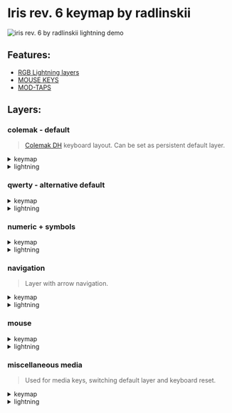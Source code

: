 # Iris rev. 6 keymap by radlinskii

![iris rev. 6 by radlinskii lightning demo](https://user-images.githubusercontent.com/26116041/171883033-3c5ababe-88ae-4c9d-8436-3d6ab83dbf4b.gif)

## Features:

-   [RGB Lightning layers](https://docs.qmk.fm/#/feature_rgblight?id=lighting-layers)
-   [MOUSE KEYS](https://docs.qmk.fm/#/keycodes?id=mouse-keys)
-   [MOD-TAPS](https://docs.qmk.fm/#/mod_tap)

## Layers:

### colemak - default

> [Colemak DH](https://colemakmods.github.io/mod-dh/) keyboard layout. Can be set as persistent default layer.

<details>
    <summary>
        keymap
    </summary>

<img width="800" alt="colemak layer keymap" src="https://user-images.githubusercontent.com/26116041/171701020-58efa9f6-ed5c-457c-a96a-8c47822e9de5.png">

</details>
<details>
    <summary>
        lightning
    </summary>

<img width="800" alt="colemak layer lightning" src="https://user-images.githubusercontent.com/26116041/171883713-8d307328-d738-49ad-a35d-9e4475e012ed.png">

</details>

### qwerty - alternative default

<details>
    <summary>
        keymap
    </summary>

<img width="800" alt="qwerty layer keymap" src="https://user-images.githubusercontent.com/26116041/171701004-1f5783c0-219d-4bb2-9be9-757904d7d4c9.png">

</details>
<details>
    <summary>
        lightning
    </summary>

<img width="800" alt="qwerty layer lightning" src="https://user-images.githubusercontent.com/26116041/171884040-cf9b697b-c254-46aa-bbff-0e1cbd4959e0.png">
    
</details>

### numeric + symbols

<details>
    <summary>
        keymap
    </summary>

<img width="800" alt="numeric and symbols layer keymap" src="https://user-images.githubusercontent.com/26116041/171701041-7a93c6f5-ff83-4411-b2c1-38e8b9683b97.png">

</details>
<details>
    <summary>
        lightning
    </summary>

<img width="800" alt="numeric and symbols layer lightning" src="https://user-images.githubusercontent.com/26116041/171884203-560995c9-f465-451f-a3cb-5973bc17c8c5.png">

</details>

### navigation

> Layer with arrow navigation.

<details>
    <summary>
        keymap
    </summary>

<img width="800" alt="navigation layer keymap" src="https://user-images.githubusercontent.com/26116041/171701059-660b7fd1-8326-4337-80f7-518d17a0e352.png">

</details>
<details>
    <summary>
        lightning
    </summary>

<img width="800" alt="navigation layer lightning" src="https://user-images.githubusercontent.com/26116041/171884375-ec5bddb1-a5f6-452f-a473-2e1eeb43aebe.png">

</details>

### mouse

<details>
    <summary>
        keymap
    </summary>

<img width="800" alt="mouse and media layer keymap" src="https://user-images.githubusercontent.com/26116041/171701095-a856c7b7-379b-4a4a-beac-845ad80e2f55.png">

</details>
<details>
    <summary>
        lightning
    </summary>

<img width="800" alt="mouse and media layer lightning" src="https://user-images.githubusercontent.com/26116041/171884410-599b8ab8-d896-44e8-8fd4-5918c2338edd.png">

</details>

### miscellaneous media

> Used for media keys, switching default layer and keyboard reset.

<details>
    <summary>
        keymap
    </summary>

<img width="800" alt="danger layer keymap" src="https://user-images.githubusercontent.com/26116041/171701128-3f66dcaf-c093-4984-983e-1b2c778600b6.png">

</details>
<details>
    <summary>
        lightning
    </summary>

<img width="800" alt="numeric and symbols layer lightning" src="https://user-images.githubusercontent.com/26116041/171884421-515ff641-340e-4661-be17-526a1133037f.png">

</details>
